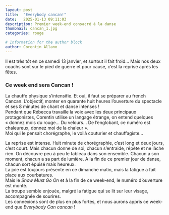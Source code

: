 ```yaml
---
layout: post
title:  "Everybody cancan!"
date:   2025-01-13 09:11:03
description: Premier week-end consacré à la danse
thumbnail: cancan_1.jpg
categories: rouge

# Information for the author block
author: Corentin Allano
---
```


Il est très tôt en ce samedi 13 janvier, et surtout il fait froid… 
Mais nos deux coachs sont sur le pied de guerre et pour cause, c’est la reprise après les fêtes. 

### Ce week end sera Cancan !

La chauffe physique s’intensifie. Et oui, il faut se préparer au french Cancan. 
L’objectif, monter en quarante huit heures l’ouverture du spectacle et ses 8 minutes de chant et danse intenses !     
Pendant que Rébecca travaille la voix avec les deux principaux protagonistes, 
Corentin utilise un langage étrange, on entend quelques « donnez mois du rouge… Du velours… De l’englobant, ce numéro est chaleureux, donnez moi de la chaleur ».    
Moi qui le pensait chorégraphe, le voilà couturier et chauffagiste…

La reprise est intense. Huit minute de chorégraphie, c’est long et deux jours, c’est court. 
Mais chacun donne de soi, chacun s’entraide, répète et ne lâche rien. 
On découvre peu à peu le tableau dans son ensemble. Chacun a son moment, chacun a sa part de lumière.
A la fin de ce premier jour de danse, chacun sort épuisé mais heureux.     
La joie est toujours présente en ce dimanche matin, mais la fatigue a fait place aux courbatures.    
Mais le _Show Must Go On_ et à la fin de ce week-end, le numéro d’ouverture est monté.    
La troupe semble enjouée, malgré la fatigue qui se lit sur leur visage, accompagnée de sourires.   
Les connexions sont de plus en plus fortes, et nous aurons appris ce week-end que _Everybody Can cancan_ !